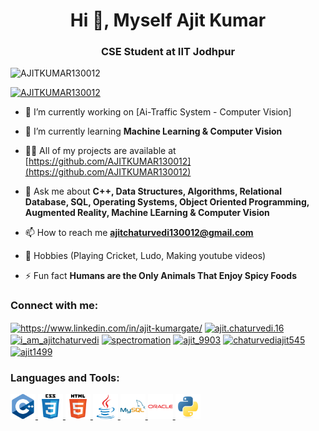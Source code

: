 <h1 align="center">Hi 👋, Myself Ajit Kumar</h1>
<h3 align="center">CSE Student at IIT Jodhpur</h3>

<p align="left"> <img src="https://komarev.com/ghpvc/?username=rajat123456&label=Profile%20views&color=0e75b6&style=flat" alt="AJITKUMAR130012" /> </p>

<p align="left"> <a href="https://github.com/ryo-ma/github-profile-trophy"><img src="https://github-profile-trophy.vercel.app/?username=AJITKUMAR130012" alt="AJITKUMAR130012" /></a> </p>

- 🔭 I’m currently working on [Ai-Traffic System - Computer Vision]

- 🌱 I’m currently learning **Machine Learning & Computer Vision**

- 👨‍💻 All of my projects are available at [https://github.com/AJITKUMAR130012](https://github.com/AJITKUMAR130012)

- 💬 Ask me about **C++, Data Structures, Algorithms, Relational Database, SQL, Operating Systems, Object Oriented Programming, Augmented Reality, Machine LEarning & Computer Vision**

- 📫 How to reach me **ajitchaturvedi130012@gmail.com**

- 📄 Hobbies (Playing Cricket, Ludo, Making youtube videos)

- ⚡ Fun fact **Humans are the Only Animals That Enjoy Spicy Foods**

<h3 align="left">Connect with me:</h3>
<p align="left">
<a href="https://www.linkedin.com/in/ajit-kumargate/" target="blank"><img align="center" src="https://raw.githubusercontent.com/rahuldkjain/github-profile-readme-generator/master/src/images/icons/Social/linked-in-alt.svg" alt="https://www.linkedin.com/in/ajit-kumargate/" height="30" width="40" /></a>
<a href="https://fb.com/ajit.chaturvedi.16" target="blank"><img align="center" src="https://raw.githubusercontent.com/rahuldkjain/github-profile-readme-generator/master/src/images/icons/Social/facebook.svg" alt="ajit.chaturvedi.16" height="30" width="40" /></a>
<a href="https://instagram.com/i_am_ajitchaturvedi" target="blank"><img align="center" src="https://raw.githubusercontent.com/rahuldkjain/github-profile-readme-generator/master/src/images/icons/Social/instagram.svg" alt="i_am_ajitchaturvedi" height="30" width="40" /></a>
<a href="https://www.youtube.com/c/spectromation" target="blank"><img align="center" src="https://raw.githubusercontent.com/rahuldkjain/github-profile-readme-generator/master/src/images/icons/Social/youtube.svg" alt="spectromation" height="30" width="40" /></a>
<a href="https://www.codechef.com/users/ajit_9903" target="blank"><img align="center" src="https://cdn.jsdelivr.net/npm/simple-icons@3.1.0/icons/codechef.svg" alt="ajit_9903" height="30" width="40" /></a>
<a href="https://auth.geeksforgeeks.org/user/chaturvediajit545/practice" target="blank"><img align="center" src="https://raw.githubusercontent.com/rahuldkjain/github-profile-readme-generator/master/src/images/icons/Social/geeks-for-geeks.svg" alt="chaturvediajit545" height="30" width="40" /></a>
 <a href="https://codeforces.com/profile/ajit1499" target="blank"><img align="center" src="https://cdn.jsdelivr.net/npm/simple-icons@3.1.0/icons/codeforces.svg" alt="ajit1499" height="30" width="40" /></a>
</p>

<h3 align="left">Languages and Tools:</h3>
<p align="left"> <a href="https://www.w3schools.com/cpp/" target="_blank" rel="noreferrer"> <img src="https://raw.githubusercontent.com/devicons/devicon/master/icons/cplusplus/cplusplus-original.svg" alt="cplusplus" width="40" height="40"/> </a> <a href="https://www.w3schools.com/css/" target="_blank" rel="noreferrer"> <img src="https://raw.githubusercontent.com/devicons/devicon/master/icons/css3/css3-original-wordmark.svg" alt="css3" width="40" height="40"/> </a> <a href="https://www.w3.org/html/" target="_blank" rel="noreferrer"> <img src="https://raw.githubusercontent.com/devicons/devicon/master/icons/html5/html5-original-wordmark.svg" alt="html5" width="40" height="40"/> </a> <a href="https://www.java.com" target="_blank" rel="noreferrer"> <img src="https://raw.githubusercontent.com/devicons/devicon/master/icons/java/java-original.svg" alt="java" width="40" height="40"/> </a> <a href="https://www.mysql.com/" target="_blank" rel="noreferrer"> <img src="https://raw.githubusercontent.com/devicons/devicon/master/icons/mysql/mysql-original-wordmark.svg" alt="mysql" width="40" height="40"/> </a> <a href="https://www.oracle.com/" target="_blank" rel="noreferrer"> <img src="https://raw.githubusercontent.com/devicons/devicon/master/icons/oracle/oracle-original.svg" alt="oracle" width="40" height="40"/> </a> <a href="https://www.python.org" target="_blank" rel="noreferrer"> <img src="https://raw.githubusercontent.com/devicons/devicon/master/icons/python/python-original.svg" alt="python" width="40" height="40"/> </a> </p>


